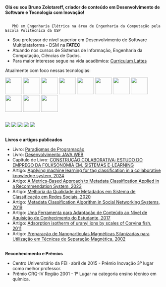 **Olá eu sou Bruno Zolotareff, criador de conteúdo em Desenvolvimento de Software e Tecnologia com Inovação!**
##     
       PhD em Engenharia Elétrica na área de Engenharia da Computação pela Escola Politécnica da USP

 - Sou professor de nível superior em Desenvolvimento de Software Multiplataforma - DSM na **FATEC**
 - Atuando nos cursos de Sistemas de Informação, Engenharia da Computação, Ciências de Dados.
 - Para maior interesse segue na vida acadêmica: </i><a href="http://lattes.cnpq.br/5565311265198737">Curriculum Lattes</a>

 
Atualmente com foco nessas tecnologias:   

<div display="inline">
<img width="54px" height="54px"  src="https://cdn.jsdelivr.net/gh/devicons/devicon@latest/icons/java/java-original-wordmark.svg" />
<img width="54px" height="54px" src="https://cdn.jsdelivr.net/gh/devicons/devicon@latest/icons/spring/spring-original.svg" />          
<img width="54px" height="54px"  src="https://cdn.jsdelivr.net/gh/devicons/devicon@latest/icons/javascript/javascript-original.svg" />      
<img width="54px" height="54px" src="https://cdn.jsdelivr.net/gh/devicons/devicon@latest/icons/go/go-original.svg" />          
<img width="54px" height="54px" src="https://cdn.jsdelivr.net/gh/devicons/devicon@latest/icons/rust/rust-original.svg" />
<img width="54px" height="54px" src="https://cdn.jsdelivr.net/gh/devicons/devicon@latest/icons/cplusplus/cplusplus-original.svg" />   
<img width="54px" height="54px" src="https://cdn.jsdelivr.net/gh/devicons/devicon@latest/icons/python/python-original-wordmark.svg" />
<img width="54px" height="54px" src="https://cdn.jsdelivr.net/gh/devicons/devicon@latest/icons/nodejs/nodejs-original-wordmark.svg" />
<img width="54px" height="54px" src="https://cdn.jsdelivr.net/gh/devicons/devicon@latest/icons/angularjs/angularjs-original.svg" />
<img width="54px" height="54px" src="https://cdn.jsdelivr.net/gh/devicons/devicon@latest/icons/react/react-original.svg" />           
<img width="54px" height="54px" src="https://cdn.jsdelivr.net/gh/devicons/devicon@latest/icons/amazonwebservices/amazonwebservices-original-wordmark.svg" />                    
<div>         

##
<div display="inline">
 <a href="https://www.youtube.com/@brunozolotareff"><img src="https://img.shields.io/badge/YouTube-%23FF0000.svg?style=for-the-badge&logo=YouTube&logoColor=white"></a>
 <a href="https://www.instagram.com/brunozolotareff/"><img src="https://img.shields.io/badge/Instagram-%23E4405F.svg?style=for-the-badge&logo=Instagram&logoColor=white"></a>
 <a href="https://www.linkedin.com/in/bzsantos/"><img src="https://img.shields.io/badge/linkedin-%230077B5.svg?style=for-the-badge&logo=linkedin&logoColor=white"></a> 
 <a href="https://www.tiktok.com/@brunozolotareff"><img src="https://img.shields.io/badge/TikTok-%23000000.svg?style=for-the-badge&logo=TikTok&logoColor=white"></a>
 <a href=""><img src="https://img.shields.io/badge/Discord-%235865F2.svg?style=for-the-badge&logo=discord&logoColor=white"></a>
</div>

##
**Livros e artigos publicados**

- Livro: <a href="https://pt.scribd.com/document/503650167/Paradigma-e-logica-de-programacao">Paradigmas de Programação<a>
- Livro:  <a href="https://www.passeidireto.com/arquivo/98226514/desenvolvimento-java-web">Desenvolvimento JAVA WEB<a>
- Capítulo de Livro:  <a href="https://fei.edu.br/sites/premio/FEI_2015.pdf">CONSTRUÇÃO COLABORATIVA: ESTUDO DO EMPREGO DA FOLKSONOMIA EM. SISTEMAS E-LEARNING<a>
- Artigo: <a href="https://www.academia.edu/118554953/Applying_machine_learning_for_tag_classification_in_a_collaborative_knowledge_system">Applying machine learning for tag classification in a collaborative knowledge system, 2024</a>
- Artigo: <a href="https://www.academia.edu/118554952/A_Metrics_Based_Approach_to_Metadata_Classification_Applied_in_a_Recommendation_System">A Metrics-Based Approach to Metadata Classification Applied in a Recommendation System, 2023</a>
- Artigo: <a href="http://www.pos.cps.sp.gov.br/files/artigo/file/951/63b82e94323153145030697bf37ff47f.pdf">Melhoria da Qualidade de Metadados em Sistema de Classificação em Redes Sociais, 2020</a>
- Artigo: <a href="https://pcs.usp.br/wpgec/wp-content/uploads/sites/18/2020/04/Anais-2019.pdf">Metadata Classification Algorithm in Social Networking Systems, 2019</a>
- Artigo: <a href="">Uma Ferramenta para Adaptação de Conteúdo ao Nível de Aquisição de Conhecimento do Estudante, 2017</a>
- Artigo: <a href="https://www.inderscienceonline.com/doi/abs/10.1504/IJNGEE.2011.042215?journalCode=ijngee">Adsorption isotherm of uranyl ions by scales of Corvina fish, 2011</a>
- Artigo: <a href="https://www.ipen.br/biblioteca/cd/inac/2002/ENAN/E11/E11_346.PDF">Preparação de Nanopartículas Magnéticas Silanizadas para Utilização em Técnicas de Separação Magnética, 2002</a>

##
**Reconhecimento e Prêmios**

- Centro Universitário da FEI · abril de 2015 - Prêmio Inovação 3º lugar como melhor professor.
- Prêmio CRQ-IV Região 2001 - 1º Lugar na categoria ensino técnico em química.


  
          
